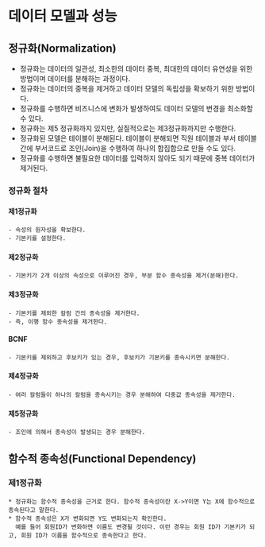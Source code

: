 # 데이터 모델과 성능
  ## 정규화(Normalization)
  * 정규화는 데이터의 일관성, 최소한의 데이터 중복, 최대한의 데이터 유연성을 위한 방법이며 데이터를 분해하는 과정이다.
  * 정규화는 데이터의 중복을 제거하고 데이터 모델의 독립성을 확보하기 위한 방법이다.
  * 정규화를 수행하면 비즈니스에 변화가 발생하여도 데이터 모델의 변경을 최소화할 수 있다.
  * 정규화는 제5 정규화까지 있지만, 실질적으로는 제3정규화까지만 수행한다.
  * 정규화된 모델은 테이블이 분해된다. 테이블이 분해되면 직원 테이블과 부서 테이블 간에 부서코드로 조인(Join)을 수행하여 하나의 합집합으로 만들 수도 있다.
  * 정규화를 수행하면 불필요한 데이터를 입력하지 않아도 되기 때문에 중복 데이터가 제거된다.
  
  ### 정규화 절차
  #### 제1정규화
    - 속성의 원자성을 확보한다.
    - 기본키를 설정한다.
  #### 제2정규화
    - 기본키가 2개 이상의 속성으로 이루어진 경우, 부분 함수 종속성을 제거(분해)한다.
  #### 제3정규화
    - 기본키를 제외한 칼럼 간의 종속성을 제거한다.
    - 즉, 이행 함수 종속성을 제거한다.
  #### BCNF
    - 기본키를 제외하고 후보키가 있는 경우, 후보키가 기본키를 종속시키면 분해한다.
  #### 제4정규화
    - 여러 칼럼들이 하나의 칼럼을 종속시키는 경우 분해하여 다중값 종속성을 제거한다.
  #### 제5정규화
    - 조인에 의해서 종속성이 발생되는 경우 분해한다.
  
  ## 함수적 종속성(Functional Dependency)
  ### 제1정규화
    * 정규화는 함수적 종속성을 근거로 한다. 함수적 종속성이란 X->Y이면 Y는 X에 함수적으로 종속된다고 말한다.
    * 함수적 종속성은 X가 변화되면 Y도 변화되는지 확인한다. 
      예를 들어 회원ID가 변화하면 이름도 변경될 것이다. 이런 경우는 회원 ID가 기본키가 되고, 회원 ID가 이름을 함수적으로 종속한다고 한다.
